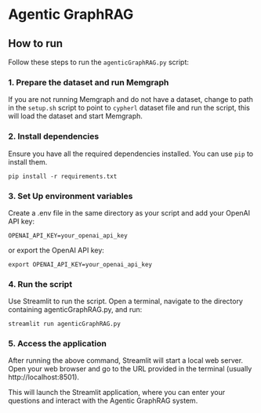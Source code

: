 # Agentic GraphRAG

## How to run

Follow these steps to run the `agenticGraphRAG.py` script:

### 1. Prepare the dataset and run Memgraph 

If you are not running Memgraph and do not have a dataset, change to path in the `setup.sh` script to point to `cypherl` dataset file and run the script, this will load the dataset and start Memgraph. 

### 2. Install dependencies

Ensure you have all the required dependencies installed. You can use `pip` to install them. 

```
pip install -r requirements.txt
```

### 3. Set Up environment variables
Create a .env file in the same directory as your script and add your OpenAI API
key:

```
OPENAI_API_KEY=your_openai_api_key
```

or export the OpenAI API key:

```
export OPENAI_API_KEY=your_openai_api_key
```

### 4. Run the script

Use Streamlit to run the script. Open a terminal, navigate to the directory
containing agenticGraphRAG.py, and run:

```
streamlit run agenticGraphRAG.py
```


### 5. Access the application

After running the above command, Streamlit will start a local web server. Open
your web browser and go to the URL provided in the terminal (usually
http://localhost:8501).

This will launch the Streamlit application, where you can enter your questions
and interact with the Agentic GraphRAG system.
